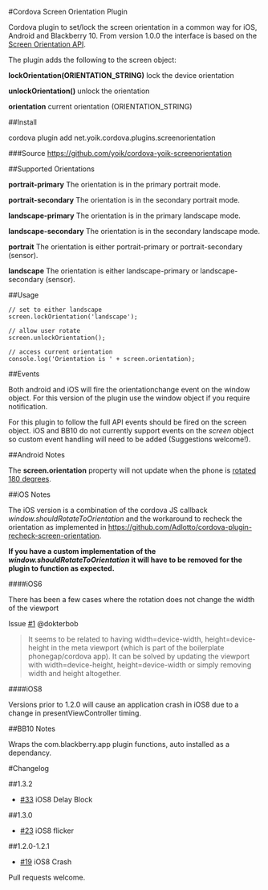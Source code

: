 #Cordova Screen Orientation Plugin

Cordova plugin to set/lock the screen orientation in a common way for iOS, Android and Blackberry 10.  From version 1.0.0 the interface is based on the [Screen Orientation API](http://www.w3.org/TR/screen-orientation/).

The plugin adds the following to the screen object:

__lockOrientation(ORIENTATION_STRING)__
lock the device orientation

__unlockOrientation()__
unlock the orientation

__orientation__
current orientation (ORIENTATION_STRING)

##Install

cordova plugin add net.yoik.cordova.plugins.screenorientation

###Source
https://github.com/yoik/cordova-yoik-screenorientation


##Supported Orientations

__portrait-primary__
The orientation is in the primary portrait mode.

__portrait-secondary__
The orientation is in the secondary portrait mode.

__landscape-primary__
The orientation is in the primary landscape mode.

__landscape-secondary__
The orientation is in the secondary landscape mode.

__portrait__
The orientation is either portrait-primary or portrait-secondary (sensor).

__landscape__
The orientation is either landscape-primary or landscape-secondary (sensor).

##Usage

    // set to either landscape
    screen.lockOrientation('landscape');

    // allow user rotate
    screen.unlockOrientation();

    // access current orientation
    console.log('Orientation is ' + screen.orientation);

##Events

Both android and iOS will fire the orientationchange event on the window object.
For this version of the plugin use the window object if you require notification.


For this plugin to follow the full API events should be fired on the screen object.
iOS and BB10 do not currently support events on the _screen_ object so custom event
handling will need to be added (Suggestions welcome!).

##Android Notes

The __screen.orientation__ property will not update when the phone is [rotated 180 degrees](http://www.quirksmode.org/dom/events/orientationchange.html).

##iOS Notes

The iOS version is a combination of the cordova JS callback _window.shouldRotateToOrientation_ and the workaround to recheck the orientation as implemented in https://github.com/Adlotto/cordova-plugin-recheck-screen-orientation.

__If you have a custom implementation of the _window.shouldRotateToOrientation_ it will have to be removed for the plugin to function as expected.__

####iOS6

There has been a few cases where the rotation does not change the width of the viewport

Issue [#1](https://github.com/yoik/cordova-yoik-screenorientation/issues/1) @dokterbob

>It seems to be related to having width=device-width, height=device-height in the meta viewport (which is part of the boilerplate phonegap/cordova app). It can be solved by updating the viewport with width=device-height, height=device-width or simply removing width and height altogether.

####iOS8

Versions prior to 1.2.0 will cause an application crash in iOS8 due to a change in presentViewController timing.

##BB10 Notes

Wraps the com.blackberry.app plugin functions, auto installed as a dependancy.

#Changelog

##1.3.2

* [#33](https://github.com/yoik/cordova-yoik-screenorientation/issues/33) iOS8 Delay Block

##1.3.0

* [#23](https://github.com/yoik/cordova-yoik-screenorientation/issues/23) iOS8 flicker

##1.2.0-1.2.1

* [#19](https://github.com/yoik/cordova-yoik-screenorientation/issues/19) iOS8 Crash



Pull requests welcome.
